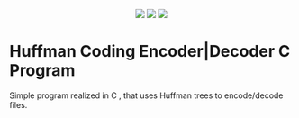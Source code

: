 <p align="center">
    <a>
        <img src="https://img.shields.io/badge/build-stable-brightgreen.svg">
    </a>
    <a>
        <img src="https://img.shields.io/badge/Verison-1.0-blue.svg">
    </a>
    <a>
        <img src="https://img.shields.io/badge/License-GPLv3-red.svg?style=flat-square">
    </a>
</p>

# Huffman Coding Encoder|Decoder C Program

Simple program realized in C , that uses Huffman trees to encode/decode files.
